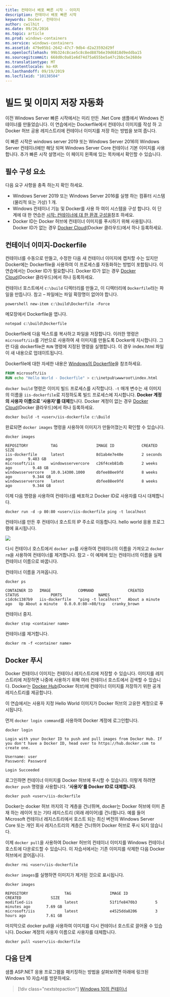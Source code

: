 ```yaml
---
title: 컨테이너 배포 빠른 시작 - 이미지
description: 컨테이너 배포 빠른 시작
keywords: Docker, 컨테이너
author: cwilhit
ms.date: 09/26/2016
ms.topic: article
ms.prod: windows-containers
ms.service: windows-containers
ms.assetid: 479e05b1-2642-47c7-9db4-d2a23592d29f
ms.openlocfilehash: 99b324c8cae5c8c8ed887b6e39d6818d9eddba15
ms.sourcegitcommit: 668d0c0a81e6d74d75a655be5a47c2bbc5e268de
ms.translationtype: MT
ms.contentlocale: ko-KR
ms.lasthandoff: 09/19/2019
ms.locfileid: "10138504"
---
```

# <a name="automating-builds-and-saving-images"></a>빌드 및 이미지 저장 자동화

이전 Windows Server 빠른 시작에서는 미리 만든 .Net Core 샘플에서 Windows 컨테이너를 만들었습니다. 이 연습에서는 Dockerfile에서 컨테이너 이미지를 작성 하 고 Docker 허브 공용 레지스트리에 컨테이너 이미지를 저장 하는 방법을 보여 줍니다.

이 빠른 시작은 windows server 2019 또는 Windows Server 2016의 Windows Server 컨테이너에만 해당 되며 Windows Server Core 컨테이너 기본 이미지를 사용 합니다. 추가 빠른 시작 설명서는 이 페이지 왼쪽에 있는 목차에서 확인할 수 있습니다.

## <a name="prerequisites"></a>필수 구성 요소

다음 요구 사항을 충족 하는지 확인 하세요.

- Windows Server 2019 또는 Windows Server 2016를 실행 하는 컴퓨터 시스템 (물리적 또는 가상) 1 개.
- Windows 컨테이너 기능 및 Docker를 사용 하 여이 시스템을 구성 합니다. 이 단계에 대 한 연습은 [시작: 컨테이너에 대 한 환경 구성을](../quick-start/set-up-environment.md)참조 하세요.
- Docker ID는 Docker 허브에 컨테이너 이미지를 푸시하기 위해 사용됩니다. Docker ID가 없는 경우 [Docker Cloud](https://cloud.docker.com/)(Docker 클라우드)에서 하나 등록하세요.

## <a name="container-image---dockerfile"></a>컨테이너 이미지-Dockerfile

컨테이너를 수동으로 만들고, 수정한 다음 새 컨테이너 이미지에 캡처할 수는 있지만 Docker에는 Dockerfile을 사용하여 이 프로세스를 자동화하는 방법이 포합됩니다. 이 연습에서는 Docker ID가 필요합니다. Docker ID가 없는 경우 [Docker Cloud](https://cloud.docker.com/)(Docker 클라우드)에서 하나 등록하세요.

컨테이너 호스트에서 `c:\build` 디렉터리를 만들고, 이 디렉터리에 `Dockerfile`라는 파일을 만듭니다. 참고 – 파일에는 파일 확장명이 없어야 합니다.

```console
powershell new-item c:\build\Dockerfile -Force
```

메모장에서 Dockerfile을 엽니다.

```console
notepad c:\build\Dockerfile
```

Dockerfile에 다음 텍스트를 복사하고 파일을 저장합니다. 이러한 명령은 `microsoft/iis`를 기반으로 사용하여 새 이미지를 만들도록 Docker에 지시합니다. 그런 다음 dockerfile은 `RUN` 명령에 지정된 명령을 실행합니다. 이 경우 index.html 파일이 새 내용으로 업데이트됩니다.

Dockerfile에 대한 자세한 내용은 [Windows의 Dockerfile](../manage-docker/manage-windows-dockerfile.md)을 참조하세요.

```dockerfile
FROM microsoft/iis
RUN echo "Hello World - Dockerfile" > c:\inetpub\wwwroot\index.html
```

`docker build` 명령은 이미지 빌드 프로세스를 시작합니다. `-t` 매개 변수는 새 이미지의 이름을 `iis-dockerfile`로 지정하도록 빌드 프로세스에 지시합니다. **Docker 계정의 사용자 이름으로 '사용자'를 대체**합니다. Docker 계정이 없는 경우 [Docker Cloud](https://cloud.docker.com/)(Docker 클라우드)에서 하나 등록하세요.

```console
docker build -t <user>/iis-dockerfile c:\Build
```

완료되면 `docker images` 명령을 사용하여 이미지가 만들어졌는지 확인할 수 있습니다.

```console
docker images

REPOSITORY          TAG                 IMAGE ID            CREATED             SIZE
iis-dockerfile      latest              8d1ab4e7e48e        2 seconds ago       9.483 GB
microsoft/iis       windowsservercore   c26f4ceb81db        2 weeks ago         9.48 GB
windowsservercore   10.0.14300.1000     dbfee88ee9fd        8 weeks ago         9.344 GB
windowsservercore   latest              dbfee88ee9fd        8 weeks ago         9.344 GB
```

이제 다음 명령을 사용하여 컨테이너를 배포하고 Docker ID로 사용자를 다시 대체합니다.

```console
docker run -d -p 80:80 <user>/iis-dockerfile ping -t localhost
```

컨테이너를 만든 후 컨테이너 호스트의 IP 주소로 이동합니다. hello world 응용 프로그램에 표시됩니다.

![](media/dockerfile2.png)

다시 컨테이너 호스트에서 `docker ps`를 사용하여 컨테이너의 이름을 가져오고 `docker rm`을 사용하여 컨테이너를 제거합니다. 참고 - 이 예제에 있는 컨테이너의 이름을 실제 컨테이너 이름으로 바꿉니다.

컨테이너 이름을 가져옵니다.

```console
docker ps

CONTAINER ID   IMAGE            COMMAND               CREATED              STATUS              PORTS                NAMES
c1dc6c1387b9   iis-dockerfile   "ping -t localhost"   About a minute ago   Up About a minute   0.0.0.0:80->80/tcp   cranky_brown
```

컨테이너 중지.

```console
docker stop <container name>
```

컨테이너를 제거합니다.

```console
docker rm -f <container name>
```

## <a name="docker-push"></a>Docker 푸시

Docker 컨테이너 이미지는 컨테이너 레지스트리에 저장할 수 있습니다. 이미지를 레지스트리에 저장하면 나중에 사용하기 위해 여러 컨테이너 호스트에서 검색할 수 있습니다. Docker는 [Docker Hub](https://hub.docker.com/)(Docker 허브)에 컨테이너 이미지를 저장하기 위한 공개 레지스트리를 제공합니다.

이 연습에서는 사용자 지정 Hello World 이미지가 Docker 허브의 고유한 계정으로 푸시됩니다.

먼저 `docker login command`를 사용하여 Docker 계정에 로그인합니다.

```console
docker login

Login with your Docker ID to push and pull images from Docker Hub. If you don't have a Docker ID, head over to https://hub.docker.com to create one.

Username: user
Password: Password

Login Succeeded
```

로그인하면 컨테이너 이미지를 Docker 허브에 푸시할 수 있습니다. 이렇게 하려면 `docker push` 명령을 사용합니다. **'사용자'를 Docker ID로 대체합니다**. 

```console
docker push <user>/iis-dockerfile
```

Docker는 docker 허브 까지의 각 계층을 건너뛰며, docker는 Docker 허브에 이미 존재 하는 레이어 또는 기타 레지스트리 (외래 레이어)를 건너뜁니다.  예를 들어 Microsoft 컨테이너 레지스트리에서 호스트 되는 최신 버전의 Windows Server Core 또는 개인 회사 레지스트리의 계층은 건너뛰어 Docker 허브로 푸시 되지 않습니다.

이제 `docker pull`을 사용하여 Docker 허브의 컨테이너 이미지를 Windows 컨테이너 호스트에 다운로드할 수 있습니다. 이 자습서에서는 기존 이미지를 삭제한 다음 Docker 허브에서 끌어옵니다. 

```console
docker rmi <user>/iis-dockerfile
```

`docker images`를 실행하면 이미지가 제거된 것으로 표시됩니다.

```console
docker images

REPOSITORY                TAG                 IMAGE ID            CREATED             SIZE
modified-iis              latest              51f1fe8470b3        5 minutes ago       7.69 GB
microsoft/iis             latest              e4525dda8206        3 hours ago         7.61 GB
```

마지막으로 docker pull을 사용하여 이미지를 다시 컨테이너 호스트로 끌어올 수 있습니다. Docker 계정의 사용자 이름으로 사용자를 대체합니다. 

```
docker pull <user>/iis-dockerfile
```

## <a name="next-steps"></a>다음 단계

샘플 ASP.NET 응용 프로그램을 패키징하는 방법을 살펴보려면 아래에 링크된 Windows 10 자습서를 방문하세요.

> [!div class="nextstepaction"]
> [Windows 10의 컨테이너](set-up-environment.md?tabs=Windows-10-Client)
